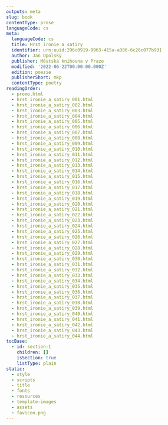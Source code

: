 ```yaml
---
outputs: meta
slug: book
contentType: prose
languageCode: cs
meta:
  languageCode: cs
  title: Hrst ironie a satiry
  identifier: urn:uuid:296c0919-9963-415a-a386-6c26c077b931
  author: Jan Opolský
  publisher: Městská knihovna v Praze
  modified: '2022-06-22T00:00:00.000Z'
  edition: poezie
  publisherShort: mkp
  contentType: poetry
readingOrder:
  - promo.html
  - hrst_ironie_a_satiry_001.html
  - hrst_ironie_a_satiry_002.html
  - hrst_ironie_a_satiry_003.html
  - hrst_ironie_a_satiry_004.html
  - hrst_ironie_a_satiry_005.html
  - hrst_ironie_a_satiry_006.html
  - hrst_ironie_a_satiry_007.html
  - hrst_ironie_a_satiry_008.html
  - hrst_ironie_a_satiry_009.html
  - hrst_ironie_a_satiry_010.html
  - hrst_ironie_a_satiry_011.html
  - hrst_ironie_a_satiry_012.html
  - hrst_ironie_a_satiry_013.html
  - hrst_ironie_a_satiry_014.html
  - hrst_ironie_a_satiry_015.html
  - hrst_ironie_a_satiry_016.html
  - hrst_ironie_a_satiry_017.html
  - hrst_ironie_a_satiry_018.html
  - hrst_ironie_a_satiry_019.html
  - hrst_ironie_a_satiry_020.html
  - hrst_ironie_a_satiry_021.html
  - hrst_ironie_a_satiry_022.html
  - hrst_ironie_a_satiry_023.html
  - hrst_ironie_a_satiry_024.html
  - hrst_ironie_a_satiry_025.html
  - hrst_ironie_a_satiry_026.html
  - hrst_ironie_a_satiry_027.html
  - hrst_ironie_a_satiry_028.html
  - hrst_ironie_a_satiry_029.html
  - hrst_ironie_a_satiry_030.html
  - hrst_ironie_a_satiry_031.html
  - hrst_ironie_a_satiry_032.html
  - hrst_ironie_a_satiry_033.html
  - hrst_ironie_a_satiry_034.html
  - hrst_ironie_a_satiry_035.html
  - hrst_ironie_a_satiry_036.html
  - hrst_ironie_a_satiry_037.html
  - hrst_ironie_a_satiry_038.html
  - hrst_ironie_a_satiry_039.html
  - hrst_ironie_a_satiry_040.html
  - hrst_ironie_a_satiry_041.html
  - hrst_ironie_a_satiry_042.html
  - hrst_ironie_a_satiry_043.html
  - hrst_ironie_a_satiry_044.html
tocBase:
  - id: section-1
    children: []
    isSection: true
    listType: plain
static:
  - style
  - scripts
  - title
  - fonts
  - resources
  - template-images
  - assets
  - favicon.png
---
```

